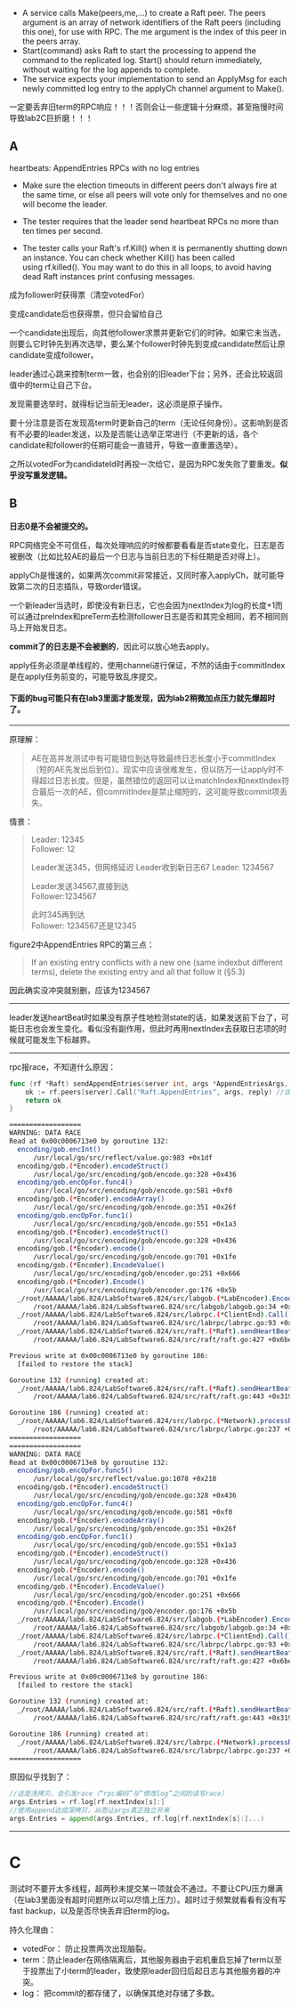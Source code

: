 - A service calls Make(peers,me,…) to create a Raft peer. The peers argument is an array of network identifiers of the Raft peers (including this one), for use with RPC. The me argument is the index of this peer in the peers array.
- Start(command) asks Raft to start the processing to append the command to the replicated log. Start() should return immediately, without waiting for the log appends to complete.
- The service expects your implementation to send an ApplyMsg for each newly committed log entry to the applyCh channel argument to Make().

一定要丢弃旧term的RPC响应！！！否则会让一些逻辑十分麻烦，甚至拖慢时间导致lab2C巨折磨！！！
## A 

heartbeats: AppendEntries RPCs with no log entries

- Make sure the election timeouts in different peers don't always fire at the same time, or else all peers will vote only for themselves and no one will become the leader.
- The tester requires that the leader send heartbeat RPCs no more than ten times per second.

- The tester calls your Raft's rf.Kill() when it is permanently shutting down an instance. You can check whether Kill() has been called using rf.killed(). You may want to do this in all loops, to avoid having dead Raft instances print confusing messages.

成为follower时获得票（清空votedFor）

变成candidate后也获得票，但只会留给自己

一个candidate出现后，向其他follower求票并更新它们的时钟。如果它未当选，则要么它时钟先到再次选举，要么某个follower时钟先到变成candidate然后让原candidate变成follower。

leader通过心跳来控制term一致，也会别的旧leader下台；另外，还会比较返回值中的term让自己下台。

发现需要选举时，就得标记当前无leader，这必须是原子操作。

要十分注意是否在发现高term时更新自己的term（无论任何身份）。这影响到是否有不必要的leader发送，以及是否能让选举正常进行（不更新的话，各个candidate和follower的任期可能会一直错开，导致一直重置选举）。

之所以votedFor为candidateId时再投一次给它，是因为RPC发失败了要重发。**似乎没写重发逻辑。**
## B

**日志0是不会被提交的。**

RPC网络完全不可信任，每次处理响应的时候都要看看是否state变化，日志是否被删改（比如比较AE的最后一个日志与当前日志的下标任期是否对得上）。

applyCh是慢速的，如果两次commit非常接近，又同时塞入applyCh，就可能导致第二次的日志插队，导致order错误。

一个新leader当选时，即使没有新日志，它也会因为nextIndex为log的长度+1而可以通过preIndex和preTerm去检测follower日志是否和其完全相同，若不相同则马上开始发日志。

**commit了的日志是不会被删的**，因此可以放心地去apply。

apply任务必须是单线程的，使用channel进行保证，不然的话由于commitIndex是在apply任务前变的，可能导致乱序提交。



#### 下面的bug可能只有在lab3里面才能发现，因为lab2稍微加点压力就先爆超时了。

---
原理解：
>AE在高并发测试中有可能错位到达导致最终日志长度小于commitIndex（短的AE先发出后到位）。现实中应该很难发生，但以防万一让apply时不得超过日志长度。但是，虽然错位的返回可以让matchIndex和nextIndex符合最后一次的AE，但commitIndex是禁止缩短的，这可能导致commit项丢失。

情景：
>Leader: 12345  
>Follower: 12  
>
>Leader发送345，但网络延迟
>Leader收到新日志67
>Leader: 1234567  
>
>Leader发送34567,直接到达  
>Follower:1234567  
>
>此时345再到达  
>Follower: 1234567还是12345


figure2中AppendEntries RPC的第三点：
>If an existing entry conflicts with a new one (same indexbut different terms), delete the existing entry and all that follow it (§5.3)

因此确实没冲突就别删，应该为1234567

---

leader发送heartBeat时如果没有原子性地检测state的话，如果发送前下台了，可能日志也会发生变化。看似没有副作用，但此时再用nextIndex去获取日志项的时候就可能发生下标越界。

---

rpc报race，不知道什么原因：

```go
func (rf *Raft) sendAppendEntries(server int, args *AppendEntriesArgs, reply *AppendEntriesReply) bool {  
	ok := rf.peers[server].Call("Raft.AppendEntries", args, reply) //该行会报一个莫名其妙的race  
	return ok  
}
```

```bash
==================
WARNING: DATA RACE
Read at 0x00c0006713e0 by goroutine 132:
  encoding/gob.encInt()
      /usr/local/go/src/reflect/value.go:983 +0x1df
  encoding/gob.(*Encoder).encodeStruct()
      /usr/local/go/src/encoding/gob/encode.go:328 +0x436
  encoding/gob.encOpFor.func4()
      /usr/local/go/src/encoding/gob/encode.go:581 +0xf0
  encoding/gob.(*Encoder).encodeArray()
      /usr/local/go/src/encoding/gob/encode.go:351 +0x26f
  encoding/gob.encOpFor.func1()
      /usr/local/go/src/encoding/gob/encode.go:551 +0x1a3
  encoding/gob.(*Encoder).encodeStruct()
      /usr/local/go/src/encoding/gob/encode.go:328 +0x436
  encoding/gob.(*Encoder).encode()
      /usr/local/go/src/encoding/gob/encode.go:701 +0x1fe
  encoding/gob.(*Encoder).EncodeValue()
      /usr/local/go/src/encoding/gob/encoder.go:251 +0x666
  encoding/gob.(*Encoder).Encode()
      /usr/local/go/src/encoding/gob/encoder.go:176 +0x5b
  _/root/AAAAA/lab6.824/LabSoftware6.824/src/labgob.(*LabEncoder).Encode()
      /root/AAAAA/lab6.824/LabSoftware6.824/src/labgob/labgob.go:34 +0x7b
  _/root/AAAAA/lab6.824/LabSoftware6.824/src/labrpc.(*ClientEnd).Call()
      /root/AAAAA/lab6.824/LabSoftware6.824/src/labrpc/labrpc.go:93 +0x1a4
  _/root/AAAAA/lab6.824/LabSoftware6.824/src/raft.(*Raft).sendHeartBeats.func1()
      /root/AAAAA/lab6.824/LabSoftware6.824/src/raft/raft.go:427 +0x6be

Previous write at 0x00c0006713e0 by goroutine 186:
  [failed to restore the stack]

Goroutine 132 (running) created at:
  _/root/AAAAA/lab6.824/LabSoftware6.824/src/raft.(*Raft).sendHeartBeats()
      /root/AAAAA/lab6.824/LabSoftware6.824/src/raft/raft.go:443 +0x319

Goroutine 186 (running) created at:
  _/root/AAAAA/lab6.824/LabSoftware6.824/src/labrpc.(*Network).processReq()
      /root/AAAAA/lab6.824/LabSoftware6.824/src/labrpc/labrpc.go:237 +0x174
==================
==================
WARNING: DATA RACE
Read at 0x00c0006713e8 by goroutine 132:
  encoding/gob.encOpFor.func5()
      /usr/local/go/src/reflect/value.go:1078 +0x218
  encoding/gob.(*Encoder).encodeStruct()
      /usr/local/go/src/encoding/gob/encode.go:328 +0x436
  encoding/gob.encOpFor.func4()
      /usr/local/go/src/encoding/gob/encode.go:581 +0xf0
  encoding/gob.(*Encoder).encodeArray()
      /usr/local/go/src/encoding/gob/encode.go:351 +0x26f
  encoding/gob.encOpFor.func1()
      /usr/local/go/src/encoding/gob/encode.go:551 +0x1a3
  encoding/gob.(*Encoder).encodeStruct()
      /usr/local/go/src/encoding/gob/encode.go:328 +0x436
  encoding/gob.(*Encoder).encode()
      /usr/local/go/src/encoding/gob/encode.go:701 +0x1fe
  encoding/gob.(*Encoder).EncodeValue()
      /usr/local/go/src/encoding/gob/encoder.go:251 +0x666
  encoding/gob.(*Encoder).Encode()
      /usr/local/go/src/encoding/gob/encoder.go:176 +0x5b
  _/root/AAAAA/lab6.824/LabSoftware6.824/src/labgob.(*LabEncoder).Encode()
      /root/AAAAA/lab6.824/LabSoftware6.824/src/labgob/labgob.go:34 +0x7b
  _/root/AAAAA/lab6.824/LabSoftware6.824/src/labrpc.(*ClientEnd).Call()
      /root/AAAAA/lab6.824/LabSoftware6.824/src/labrpc/labrpc.go:93 +0x1a4
  _/root/AAAAA/lab6.824/LabSoftware6.824/src/raft.(*Raft).sendHeartBeats.func1()
      /root/AAAAA/lab6.824/LabSoftware6.824/src/raft/raft.go:427 +0x6be

Previous write at 0x00c0006713e8 by goroutine 186:
  [failed to restore the stack]

Goroutine 132 (running) created at:
  _/root/AAAAA/lab6.824/LabSoftware6.824/src/raft.(*Raft).sendHeartBeats()
      /root/AAAAA/lab6.824/LabSoftware6.824/src/raft/raft.go:443 +0x319

Goroutine 186 (running) created at:
  _/root/AAAAA/lab6.824/LabSoftware6.824/src/labrpc.(*Network).processReq()
      /root/AAAAA/lab6.824/LabSoftware6.824/src/labrpc/labrpc.go:237 +0x174
==================
```

原因似乎找到了：

```go
//这是浅拷贝，会引发race（“rpc编码”与“修改log”之间的读写race）
args.Entries = rf.log[rf.nextIndex[s]:]  
//使用append达成深拷贝，从而让args真正独立开来
args.Entries = append(args.Entries, rf.log[rf.nextIndex[s]:]...)
```

---

# C

测试时不要开太多线程，超两秒未提交某一项就会不通过。不要让CPU压力爆满（在lab3里面没有超时问题所以可以尽情上压力）。超时过于频繁就看看有没有写fast backup，以及是否尽快丢弃旧term的log。

持久化理由：
- votedFor： 防止投票两次出现脑裂。
- term：防止leader在网络隔离后，其他服务器由于宕机重启忘掉了term以至于投票出了小term的leader，致使原leader回归后起日志与其他服务器的冲突。
- log： 把commit的都存储了，以确保其绝对存储了多数。













